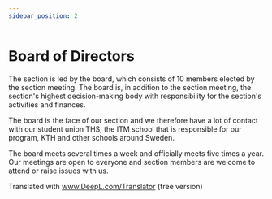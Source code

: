 ```yaml
---
sidebar_position: 2
---
```


# Board of Directors

The section is led by the board, which consists of 10 members elected by the section meeting. The board is, in addition to the section meeting, the section's highest decision-making body with responsibility for the section's activities and finances.

The board is the face of our section and we therefore have a lot of contact with our student union THS, the ITM school that is responsible for our program, KTH and other schools around Sweden.

The board meets several times a week and officially meets five times a year. Our meetings are open to everyone and section members are welcome to attend or raise issues with us.

Translated with www.DeepL.com/Translator (free version)